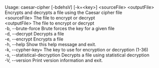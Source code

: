 Usage: caesar-cipher [-bdehsV] [-k=\<key>] &lt;sourceFile> &lt;outputFile>\
Encrypts and decrypts a file using the Caesar cipher
file               
&lt;sourceFile>         The file to encrypt or decrypt\
&lt;outputFile>         The file to encrypt or decrypt\
-b, --brute-force        Brute forces the key for a given file\
-d, --decrypt            Decrypts a file\
-e, --encrypt            Encrypts a file\
-h, --help               Show this help message and exit.\
-k, --cypher-key=<key>   The key to use for encryption or decryption (1-36)\
-s, --statistical-decryption Decrypts a file using statistical decryption\
-V, --version            Print version information and exit.